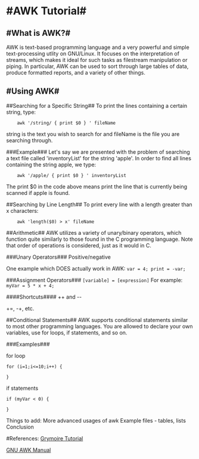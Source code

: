 #AWK Tutorial#
============

#What is AWK?#
-----------
AWK is text-based programming language and a very powerful and simple text-processing utlity on GNU/Linux.
It focuses on the interpretation of streams, which makes it ideal for such tasks as filestream manipulation or piping.
In particular, AWK can be used to sort through large tables of data, produce formatted reports, and a variety of other things.

#Using AWK#
-------------
##Searching for a Specific String##
To print the lines containing a certain string, type:

```
	awk '/string/ { print $0 } ' fileName
```
string is the text you wish to search for and fileName is the file you are searching through.

###Example###
Let's say we are presented with the problem of searching a text file called 'inventoryList' for the string 'apple'.
In order to find all lines containing the string apple, we type:

```
	awk '/apple/ { print $0 } ' inventoryList
```
The print $0 in the code above means print the line that is currently being scanned if apple is found.

##Searching by Line Length##
To print every line with a length greater than x characters:
```
	awk 'length($0) > x' fileName
```

##Arithmetic##
AWK utilizes a variety of unary/binary operators, which function quite similarly to those found in the C programming language.
Note that order of operations is considered, just as it would in C.

###Unary Operators###
Positive/negative

One example which DOES actually work in AWK:
``
var = 4;
print = -var;
``

###Assignment Operators###
``
[variable] = [expression]
``
For example:
``
myVar = 5 * x + 4;
``

####Shortcuts####
++ and --

+=, -+, etc.

##Conditional Statements##
AWK supports conditional statements similar to most other programming languages.
You are allowed to declare your own variables, use for loops, if statements, and so on.

###Examples###

for loop
```
for (i=1;i<=10;i++) {
	
}
```

if statements
```
if (myVar < 0) {
	
}
```


Things to add:
More advanced usages of awk
Example files - tables, lists
Conclusion


#References:
[Grymoire Tutorial](http://www.grymoire.com/Unix/Awk.html#uh-7)

[GNU AWK Manual](https://www.gnu.org/software/gawk/manual/html_node/)

